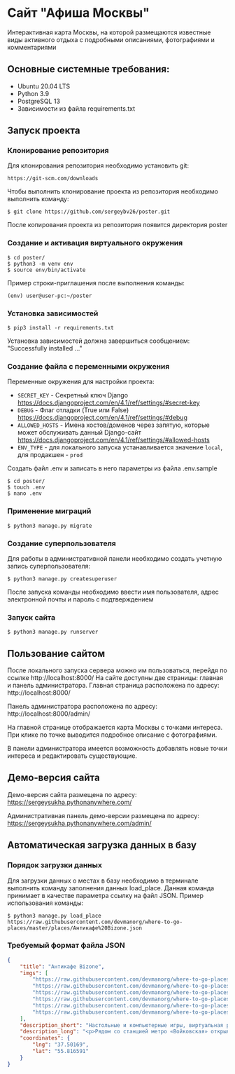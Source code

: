 # Сайт "Афиша Москвы"
Интерактивная карта Москвы, на которой размещаются известные виды активного отдыха с подробными описаниями, фотографиями и комментариями

## Основные системные требования:
* Ubuntu 20.04 LTS
* Python 3.9
* PostgreSQL 13
* Зависимости из файла requirements.txt

## Запуск проекта
### Клонирование репозитория
Для клонирования репозитория необходимо установить git:
```shell
https://git-scm.com/downloads
```
Чтобы выполнить клонирование проекта из репозитория необходимо выполнить команду:
```shell
$ git clone https://github.com/sergeybv26/poster.git
```
После копирования проекта из репозитория появится директория poster

### Создание и активация виртуального окружения
```shell
$ cd poster/
$ python3 -m venv env
$ source env/bin/activate
```
Пример строки-приглашения после выполнения команды:
```shell
(env) user@user-pc:~/poster
```

### Установка зависимостей
```shell
$ pip3 install -r requirements.txt
```
Установка зависимостей должна завершиться сообщением: "Successfully installed ..."
### Создание файла с переменными окружения
Переменные окружения для настройки проекта:
* ```SECRET_KEY``` - Секретный ключ Django https://docs.djangoproject.com/en/4.1/ref/settings/#secret-key
* ```DEBUG``` - Флаг отладки (True или False) https://docs.djangoproject.com/en/4.1/ref/settings/#debug
* ```ALLOWED_HOSTS``` - Имена хостов/доменов через запятую, которые может обслуживать данный Django-сайт https://docs.djangoproject.com/en/4.1/ref/settings/#allowed-hosts
* ```ENV_TYPE``` - для локального запуска устанавливается значение ```local```, для продакшен - ```prod```

Создать файл .env и записать в него параметры из файла .env.sample
```shell
$ cd poster/
$ touch .env
$ nano .env
```
### Применение миграций
```shell
$ python3 manage.py migrate
```
### Создание суперпользователя
Для работы в административной панели необходимо создать учетную запись суперпользователя:
```shell
$ python3 manage.py createsuperuser
```
После запуска команды необходимо ввести имя пользователя, адрес электронной почты и пароль с подтверждением
### Запуск сайта
```shell
$ python3 manage.py runserver
```

## Пользование сайтом
После локального запуска сервера можно им пользоваться, перейдя по ссылке http://localhost:8000/
На сайте доступны две страницы: главная и панель администратора.
Главная страница расположена по адресу: http://localhost:8000/

Панель администратора расположена по адресу: http://localhost:8000/admin/

На главной странице отображается карта Москвы с точками интереса. При клике по точке выводится подробное описание с фотографиями.

В панели администратора имеется возможность добавлять новые точки интереса и редактировать существующие.

## Демо-версия сайта
Демо-версия сайта размещена по адресу: https://sergeysukha.pythonanywhere.com/

Административная панель демо-версии размещена по адресу: https://sergeysukha.pythonanywhere.com/admin/

## Автоматическая загрузка данных в базу
### Порядок загрузки данных
Для загрузки данных о местах в базу необходимо в терминале выполнить команду заполнения данных load_place.
Данная команда принимает в качестве параметра ссылку на файл JSON.
Пример использования команды:
```shell
$ python3 manage.py load_place https://raw.githubusercontent.com/devmanorg/where-to-go-places/master/places/Антикафе%20Bizone.json
```
### Требуемый формат файла JSON
```json
{
    "title": "Антикафе Bizone",
    "imgs": [
        "https://raw.githubusercontent.com/devmanorg/where-to-go-places/master/media/1f09226ae0edf23d20708b4fcc498ffd.jpg",
        "https://raw.githubusercontent.com/devmanorg/where-to-go-places/master/media/6e1c15fd7723e04e73985486c441e061.jpg",
        "https://raw.githubusercontent.com/devmanorg/where-to-go-places/master/media/be067a44fb19342c562e9ffd815c4215.jpg",
        "https://raw.githubusercontent.com/devmanorg/where-to-go-places/master/media/f6148bf3acf5328347f2762a1a674620.jpg",
        "https://raw.githubusercontent.com/devmanorg/where-to-go-places/master/media/b896253e3b4f092cff47a02885450b5c.jpg",
        "https://raw.githubusercontent.com/devmanorg/where-to-go-places/master/media/605da4a5bc8fd9a748526bef3b02120f.jpg"
    ],
    "description_short": "Настольные и компьютерные игры, виртуальная реальность и насыщенная программа мероприятий — новое антикафе Bizone предлагает два уровня удовольствий для вашего уединённого отдыха или радостных встреч с родными, друзьями, коллегами.",
    "description_long": "<p>Рядом со станцией метро «Войковская» открылось антикафе Bizone, в котором создание качественного отдыха стало делом жизни для всей команды. Создатели разделили пространство на две зоны, одна из которых доступна для всех посетителей, вторая — только для совершеннолетних гостей.</p><p>В Bizone вы платите исключительно за время посещения. В стоимость уже включены напитки, сладкие угощения, библиотека комиксов, большая коллекция популярных настольных и видеоигр. Также вы можете арендовать ВИП-зал для большой компании и погрузиться в мир виртуальной реальности с помощью специальных очков от топового производителя.</p><p>В течение недели организаторы проводят разнообразные встречи для меломанов и киноманов. Также можно присоединиться к английскому разговорному клубу или посетить образовательные лекции и мастер-классы. Летом организаторы запускают марафон настольных игр. Каждый день единомышленники собираются, чтобы порубиться в «Мафию», «Имаджинариум», Codenames, «Манчкин», Ticket to ride, «БЭНГ!» или «Колонизаторов». Точное расписание игр ищите в группе антикафе <a class=\"external-link\" href=\"https://vk.com/anticafebizone\" target=\"_blank\">«ВКонтакте»</a>.</p><p>Узнать больше об антикафе Bizone и забронировать стол вы можете <a class=\"external-link\" href=\"http://vbizone.ru/\" target=\"_blank\">на сайте</a> и <a class=\"external-link\" href=\"https://www.instagram.com/anticafe.bi.zone/\" target=\"_blank\">в Instagram</a>.</p>",
    "coordinates": {
        "lng": "37.50169",
        "lat": "55.816591"
    }
}
```